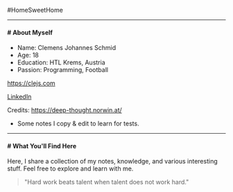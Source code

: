 #HomeSweetHome 

---
#### # About Myself

- Name: Clemens Johannes Schmid
- Age: 18
- Education: HTL Krems, Austria
- Passion: Programming, Football

https://clejs.com

[LinkedIn](https://www.linkedin.com/in/clemens-schmid-56159a2aa)

Credits: https://deep-thought.norwin.at/
- Some notes I copy & edit to learn for tests.

---
#### # What You'll Find Here

Here, I share a collection of my notes, knowledge, and various interesting stuff. 
Feel free to explore and learn with me.

> "Hard work beats talent when talent does not work hard."

